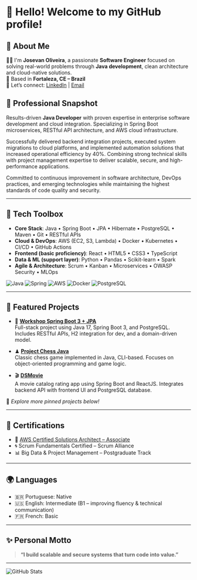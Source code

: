 # 👋 Hello! Welcome to my GitHub profile!

## 🚀 About Me

👨‍💻 I'm **Josevan Oliveira**, a passionate **Software Engineer** focused on solving real-world problems through **Java development**, clean architecture and cloud-native solutions.  
📍 Based in **Fortaleza, CE – Brazil**  
🔗 Let’s connect: [LinkedIn](https://www.linkedin.com/in/josevanoliveira/) | [Email](mailto:josivantarcio@msn.com)

## 💼 Professional Snapshot

Results-driven **Java Developer** with proven expertise in enterprise software development and cloud integration. Specializing in Spring Boot microservices, RESTful API architecture, and AWS cloud infrastructure. 

Successfully delivered backend integration projects, executed system migrations to cloud platforms, and implemented automation solutions that increased operational efficiency by 40%. Combining strong technical skills with project management expertise to deliver scalable, secure, and high-performance applications.

Committed to continuous improvement in software architecture, DevOps practices, and emerging technologies while maintaining the highest standards of code quality and security.

---

## 🧰 Tech Toolbox

- **Core Stack**: Java • Spring Boot • JPA • Hibernate • PostgreSQL • Maven • Git • RESTful APIs  
- **Cloud & DevOps**: AWS (EC2, S3, Lambda) • Docker • Kubernetes • CI/CD • GitHub Actions  
- **Frontend (basic proficiency)**: React • HTML5 • CSS3 • TypeScript  
- **Data & ML (support layer)**: Python • Pandas • Scikit-learn • Spark  
- **Agile & Architecture**: Scrum • Kanban • Microservices • OWASP Security • MLOps

![Java](https://img.shields.io/badge/-Java-007396?style=flat&logo=java) ![Spring](https://img.shields.io/badge/-Spring-6DB33F?style=flat&logo=spring) ![AWS](https://img.shields.io/badge/-AWS-232F3E?style=flat&logo=amazon-aws) ![Docker](https://img.shields.io/badge/-Docker-2496ED?style=flat&logo=docker) ![PostgreSQL](https://img.shields.io/badge/-PostgreSQL-336791?style=flat&logo=postgresql)

---

## 📂 Featured Projects

- 🔧 **[Workshop Spring Boot 3 + JPA](https://github.com/josivantarcio/workshop-springboot3-jpa)**  
  Full-stack project using Java 17, Spring Boot 3, and PostgreSQL. Includes RESTful APIs, H2 integration for dev, and a domain-driven model.

- ♟ **[Project Chess Java](https://github.com/josivantarcio/project-chess-java)**  
  Classic chess game implemented in Java, CLI-based. Focuses on object-oriented programming and game logic.

- 🎬 **[DSMovie](https://github.com/josivantarcio/dsmovie)**  
  A movie catalog rating app using Spring Boot and ReactJS. Integrates backend API with frontend UI and PostgreSQL database.

📌 *Explore more pinned projects below!*

---

## 📜 Certifications

- 🥇 [AWS Certified Solutions Architect – Associate](https://www.credly.com/users/josevanoliveira)  
- 🌀 Scrum Fundamentals Certified – Scrum Alliance  
- 📊 Big Data & Project Management – Postgraduate Track

---

## 🌍 Languages

- 🇧🇷 Portuguese: Native  
- 🇺🇸 English: Intermediate (B1 – improving fluency & technical communication)  
- 🇫🇷 French: Basic

---

## ✨ Personal Motto

> **“I build scalable and secure systems that turn code into value.”**

---

![GitHub Stats](https://github-readme-stats.vercel.app/api?username=josivantarcio&show_icons=true&theme=radical)

